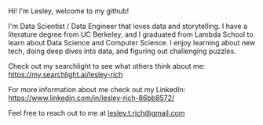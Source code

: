 ### 

Hi! I'm Lesley, welcome to my github!

I'm Data Scientist / Data Engineer that loves data and storytelling. I have a literature degree from UC Berkeley, and I graduated from Lambda School to learn about Data Science and Computer Science. I enjoy learning about new tech, doing deep dives into data, and figuring out challenging puzzles.

Check out my searchlight to see what others think about me: https://my.searchlight.ai/lesley-rich


For more information about me check out my LinkedIn: https://www.linkedin.com/in/lesley-rich-86bb8572/

Feel free to reach out to me at lesley.t.rich@gmail.com
